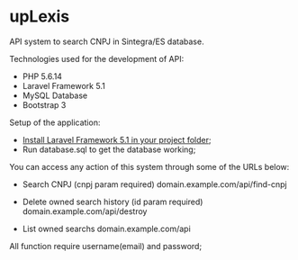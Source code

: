 # upLexis

API system to search CNPJ in Sintegra/ES database.

Technologies used for the development of API:

* PHP 5.6.14
* Laravel Framework 5.1
* MySQL Database
* Bootstrap 3

Setup of the application:

* [Install Laravel Framework 5.1 in your project folder](https://laravel.com/docs/5.1);
* Run database.sql to get the database working;

You can access any action of this system through some of the URLs below:

* Search CNPJ (cnpj param required)
    domain.example.com/api/find-cnpj

* Delete owned search history (id param required)
    domain.example.com/api/destroy

* List owned searchs
    domain.example.com/api

All function require username(email) and password;
